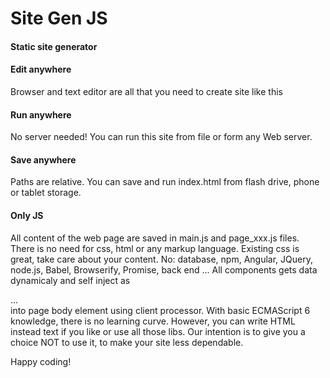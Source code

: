 Site Gen JS
===========

#### Static site generator ####

#### Edit anywhere ####

Browser and text editor are all that you need to create site like this

#### Run anywhere ####

No server needed!
You can run this site from file or form any Web server.

#### Save anywhere ####

Paths are relative.
You can save and run index.html from flash drive, phone or tablet storage.

#### Only JS ####

All content of the web page are saved in  main.js and  page_xxx.js files. There is no need for css, html or any markup language. Existing css is great, take care about your content.
No: database, npm, Angular, JQuery, node.js, Babel, Browserify, Promise, back end ... All components gets data dynamicaly and self inject as  <section>...</section> into page body element using client processor.
With basic ECMAScript 6 knowledge, there is no learning curve.
However, you can write HTML instead text if you like or use all those libs.
Our intention is to give you a choice NOT to use it, to make your site less dependable.

Happy coding!

